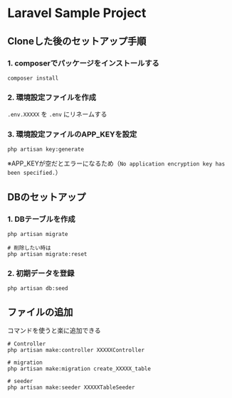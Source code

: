 # Laravel Sample Project
## Cloneした後のセットアップ手順
### 1. composerでパッケージをインストールする
```
composer install
```
### 2. 環境設定ファイルを作成
`.env.XXXXX` を `.env` にリネームする
### 3. 環境設定ファイルのAPP_KEYを設定
```
php artisan key:generate
```
※APP_KEYが空だとエラーになるため（`No application encryption key has been specified.`）

## DBのセットアップ
### 1. DBテーブルを作成
```
php artisan migrate

# 削除したい時は
php artisan migrate:reset
```
### 2. 初期データを登録
```
php artisan db:seed
```

## ファイルの追加
コマンドを使うと楽に追加できる
```
# Controller
php artisan make:controller XXXXXController

# migration
php artisan make:migration create_XXXXX_table

# seeder
php artisan make:seeder XXXXXTableSeeder

```
